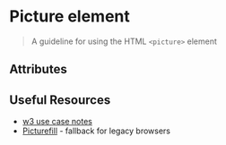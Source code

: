 # Picture element

> A guideline for using the HTML `<picture>` element

## Attributes

## Useful Resources
- [w3 use case notes](http://usecases.responsiveimages.org)
- [Picturefill](https://scottjehl.github.io/picturefill) - fallback for legacy browsers
